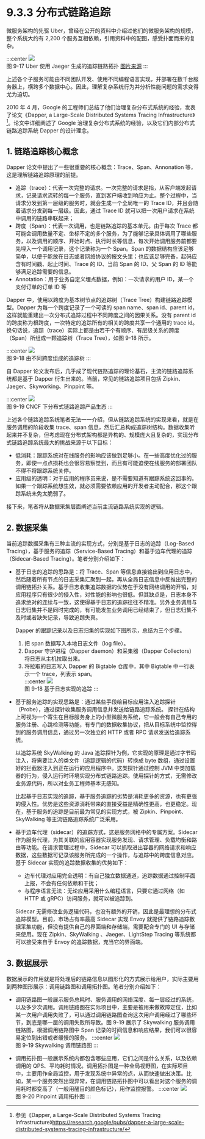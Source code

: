 # 9.3.3 分布式链路追踪

微服务架构的先驱 Uber，曾经在公开的资料中介绍过他们的微服务架构的规模，整个系统大约有 2,200 个服务互相依赖，引用资料中的配图，感受扑面而来的复杂。

:::center
  ![](../assets/uber-microservice.png)<br/>
  图 9-17 Uber 使用 Jaeger 生成的追踪链路拓扑 [图片来源](https://www.uber.com/en-IN/blog/microservice-architecture/)
:::

上述各个子服务可能由不同团队开发、使用不同编程语言实现，并部署在数千台服务器上，横跨多个数据中心。因此，理解复杂系统行为并分析性能问题的需求变得尤为迫切。

2010 年 4 月，Google 的工程师们总结了他们治理复杂分布式系统的经验，发表了论文《Dapper, a Large-Scale Distributed Systems Tracing Infrastructure》[^1]。论文中详细阐述了 Google 治理复杂分布式系统的经验，以及它们内部分布式链路追踪系统 Dapper 的设计理念。

## 1. 链路追踪核心概念

Dapper 论文中提出了一些很重要的核心概念：Trace、Span、Annonation 等，这是理解链路追踪原理的前提。

- 追踪（trace）：代表一次完整的请求。一次完整的请求是指，从客户端发起请求，记录请求流转的每一个服务，直到客户端收到响应为止。整个过程中，当请求分发到第一层级的服务时，就会生成一个全局唯一的 Trace ID，并且会随着请求分发到每一层级。因此，通过 Trace ID 就可以把一次用户请求在系统中调用的链路串联起来；
- 跨度（Span）：代表一次调用，也是链路追踪的基本单元。由于每次 Trace 都可能会调用数量不定、坐标不定的多个服务，为了能够记录具体调用了哪些服务，以及调用的顺序、开始时点、执行时长等信息，每次开始调用服务前都要先埋入一个调用记录，这个记录称为一个 Span。Span 的数据结构应该足够简单，以便于能放在日志或者网络协议的报文头里；也应该足够完备，起码应含有时间戳、起止时间、Trace 的 ID、当前 Span 的 ID、父 Span 的 ID 等能够满足追踪需要的信息。
- Annotation：用于业务自定义埋点数据，例如：一次请求的用户 ID，某一个支付订单的订单 ID 等

Dapper 中，使用以跨度为基本树节点的追踪树（Trace Tree）构建链路追踪模型。Dapper 为每一个跨度记录了一个可读的 span name、span id、parent id，这样就能重建出一次分布式追踪过程中不同跨度之间的因果关系。没有 parent id 的跨度称为根跨度，一次特定的追踪所有的相关的跨度共享一个通用的 trace id。换句话说，追踪（trace）实际上都是由若干个有顺序、有层级关系的跨度（Span）所组成一颗追踪树（Trace Tree），如图 9-18 所示。

:::center
  ![](../assets/Dapper-trace-span.png)<br/>
  图 9-18 由不同跨度组成的追踪树
:::

自 Dapper 论文发布后，几乎成了现代链路追踪的理论基石，主流的链路追踪系统都是基于 Dapper 衍生出来的。当前，常见的链路追踪项目包括 Zipkin、Jaeger、Skyworking、Pinppint 等。

 :::center
  ![](../assets/tracing.png)<br/>
  图 9-19 CNCF 下分布式链路追踪产品生态
:::

上述各个链路追踪系统笔者无法一一介绍，但从链路追踪系统的实现来看，就是在服务调用的阶段收集 trace、span 信息，然后汇总构成追踪树结构。数据收集听起来并不复杂，但考虑现在分布式架构都是异构的、规模庞大且复杂的，实现分布式链路追踪系统最大的挑战来源于以下目标：

- 低消耗：跟踪系统对在线服务的影响应该做到足够小。在一些高度优化过的服务，即使一点点损耗也会很容易察觉到，而且有可能迫使在线服务的部署团队不得不将跟踪系统关停。
- 应用级的透明：对于应用的程序员来说，是不需要知道有跟踪系统这回事的。如果一个跟踪系统想生效，就必须需要依赖应用的开发者主动配合，那这个跟踪系统未免太脆弱了。

接下来，笔者将从数据采集层面阐述当前主流链路系统实现的逻辑。

## 2. 数据采集

当前追踪数据采集有三种主流的实现方式，分别是基于日志的追踪（Log-Based Tracing），基于服务的追踪（Service-Based Tracing）和基于边车代理的追踪（Sidecar-Based Tracing）。笔者分别介绍如下：

- 基于日志的追踪的思路是：将 Trace、Span 等信息直接输出到应用日志中，然后随着所有节点的日志采集汇聚到一起，再从全局日志信息中反推出完整的调用链拓扑关系。基于日志收集追踪数据的优势在于没有网络调用的开销，对应用程序只有很少的侵入性，对性能的影响也很低。但其缺点是，日志本身不追求绝对的连续与一致，这使得基于日志的追踪往往不精准。另外业务调用与日志归集并不是同时完成的，有可能发生业务调用已经结束了，但日志归集不及时或者缺失记录，导致追踪失真。
  
  Dapper 的跟踪记录以及日志归集的实现如下图所示，总结为三个步骤。
  1. 把 span 数据写入本地日志文件（log file）。
  2. Dapper 守护进程（Dapper daemon）和采集器（Dapper Collectors）将日志从主机拉取出来。
  3. 将拉取的日志写入 Dapper 的 Bigtable 仓库中，其中 Bigtable 中一行表示一个 trace，列表示 span。   
:::center
  ![](../assets/dapper-log.png)<br/>
  图 9-18 基于日志实现的追踪
:::

- 基于服务追踪的实现思路是：通过某些手段给目标应用注入追踪探针（Probe），通过探针收集服务调用信息并发送给链路追踪系统。
  探针在结构上可视为一个寄生在目标服务身上的小型微服务系统，它一般会有自己专用的服务注册、心跳检测等功能，有专门的数据收集协议，把从目标系统中监控得到的服务调用信息，通过另一次独立的 HTTP 或者 RPC 请求发送给追踪系统。

  以追踪系统 SkyWalking 的 Java 追踪探针为例，它实现的原理是通过字节码注入，将需要注入的类文件（追踪逻辑的代码）转换成 byte 数组，通过设置好的拦截器注入到正在运行的应用程序中。这类探针通过控制 JVM 中类加载器的行为，侵入运行时环境实现分布式链路追踪。使用探针的方式，无需修改业务源代码，所以对业务工程师基本无感知。

  比起基于日志实现的追踪，基于服务追踪的劣势是消耗更多的资源，也有更强的侵入性。优势是这些资源消耗带来的直接受益是精确性更高，也更稳定。现在，基于服务的追踪是目前最为常见的实现方式，被 Zipkin、Pinpoint、SkyWalking 等主流链路追踪系统广泛采用。

- 基于边车代理（sidecar）的追踪方式，这是服务网格中的专属方案。Sidecar 作为服务代理，为其关联的应用容器实现服务发现、请求管理、负载均衡和路由等功能。在请求管理过程中，Sidecar 可以抓取进出容器的网络请求和响应数据，这些数据可记录该服务所完成的一个操作，与追踪中的跨度信息对应。基于 Sidecar 实现的追踪数据收集的优势如下：
   - 边车代理对应用完全透明：有自己独立数据通道，追踪数据通过控制平面上报，不会有任何依赖和干扰；
  - 与程序语言无法：无论应用采用什么编程语言，只要它通过网络（如 HTTP 或 gRPC）访问服务，就可以被追踪到。

  Sidecar 无需修改业务逻辑代码，也没有额外的开销，因此是最理想的分布式追踪模型。目前，市场占有率最高 Sidecar 实现 Envoy 就提供了链路追踪数据采集功能，但没有提供自己的界面端和存储端，需要配合专门的 UI 与存储来使用。现在 Zipkin、SkyWalking 、Jaeger、LightStep Tracing 等系统都可以接受来自于 Envoy 的追踪数据，充当它的界面端。


## 3. 数据展示

数据展示的作用就是将处理后的链路信息以图形化的方式展示给用户，实际主要用到两种图形展示：调用链路图和调用拓扑图。笔者分别介绍如下：

- 调用链路图一般展示服务总耗时、服务调用的网络深度、每一层经过的系统，以及多少次调用。调用链路图在实际项目中，主要是被用来做故障定位，比如某一次用户调用失败了，可以通过调用链路图查询这次用户调用经过了哪些环节，到底是哪一层的调用失败所导致。图 9-19 展示了 Skywalking 服务调用链路图，根据调用链路图中 Span 记录的时间信息和响应结果，我们可以很容易定位到出错或者缓慢的服务。
:::center
  ![](../assets/skywalking-ui.jpeg)<br/>
  图 9-19 Skywalking 调用链路图
:::

- 调用拓扑图一般展示系统内都包含哪些应用，它们之间是什么关系，以及依赖调用的 QPS、平均耗时情况。调用拓扑图是一种全局视野图，在实际项目中，主要用作全局监控，用于发现系统中异常的点，从而快速做出决策。比如，某一个服务突然出现异常，在调用链路拓扑图中可以看出对这个服务的调用耗时都变高了（一般用醒目的颜色标记），用作监控报警。
:::center
  ![](../assets/Pinpoint.png)<br/>
  图 9-20 Pinpoint 调用拓扑图
:::





[^1]: 参见《Dapper, a Large-Scale Distributed Systems Tracing Infrastructure》https://research.google/pubs/dapper-a-large-scale-distributed-systems-tracing-infrastructure/
